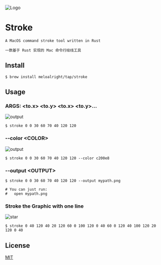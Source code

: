 ![Logo](https://user-images.githubusercontent.com/11075892/164912746-7923ed22-42ae-4dda-a77b-bef6fd8c0109.png)

# Stroke

`A MacOS command stroke tool written in Rust`

`一款基于 Rust 实现的 Mac 命令行绘线工具`


## Install

```shell
$ brew install meloalright/tap/stroke
```

## Usage

### ARGS: \<to.x\> \<to.y\> \<to.x\> \<to.y\>...


![output](https://user-images.githubusercontent.com/11075892/164912960-98b62f91-83c2-455d-8804-186692246edc.png)

```
$ stroke 0 0 30 60 70 40 120 120
```


### --color \<COLOR\>

![output](https://user-images.githubusercontent.com/11075892/164912978-061f9f93-cd09-4740-bb2a-6f2036eb5e17.png)

```
$ stroke 0 0 30 60 70 40 120 120 --color c200e8
```


### --output \<OUTPUT\>

```shell
$ stroke 0 0 30 60 70 40 120 120 --output mypath.png

# You can just run:
#   open mypath.png
```

### Stroke the Graphic with one line

![star](https://user-images.githubusercontent.com/11075892/164914991-2d8519cc-c1c9-4b6e-ab8d-ed8bc6e1c130.png)

```shell
$ stroke 0 40 120 40 20 120 60 0 100 120 0 40 60 0 120 40 100 120 20 120 0 40
```

## License   
   
[MIT](https://opensource.org/licenses/MIT)   
